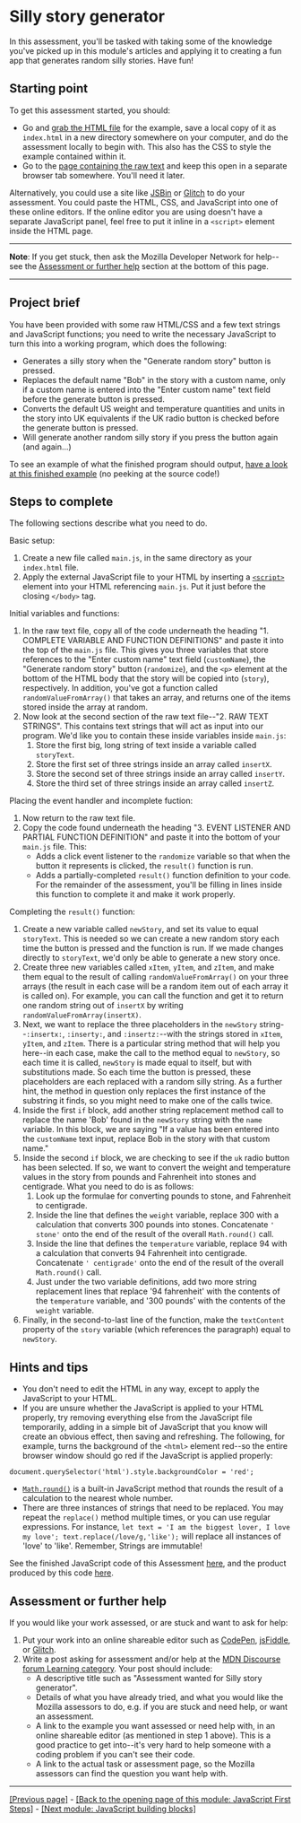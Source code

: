 # Silly story generator

In this assessment, you'll be tasked with taking some of the knowledge you've picked up in this module's articles and applying it to creating a fun app that generates random silly stories. Have fun!

## Starting point

To get this assessment started, you should:

* Go and [grab the HTML file](https://github.com/mdn/learning-area/blob/master/javascript/introduction-to-js-1/assessment-start/index.html) for the example, save a local copy of it as `index.html` in a new directory somewhere on your computer, and do the assessment locally to begin with. This also has the CSS to style the example contained within it.
* Go to the [page containing the raw text](https://github.com/mdn/learning-area/blob/master/javascript/introduction-to-js-1/assessment-start/raw-text.txt) and keep this open in a separate browser tab somewhere. You'll need it later.

Alternatively, you could use a site like [JSBin](https://jsbin.com/?html,output) or [Glitch](https://glitch.com/dashboard?group=owned&sortColumn=boost&sortDirection=DESC&page=1&showAll=false&filterDomain=) to do your assessment. You could paste the HTML, CSS, and JavaScript into one of these online editors. If the online editor you are using doesn't have a separate JavaScript panel, feel free to put it inline in a `<script>` element inside the HTML page.

<hr>

**Note**: If you get stuck, then ask the Mozilla Developer Network for help--see the [Assessment or further help](https://github.com/AndrewSRea/My_Learning_Port/tree/main/JavaScript/JS_First_Steps/Assessment#assessment-or-further-help) section at the bottom of this page.

<hr>

## Project brief

You have been provided with some raw HTML/CSS and a few text strings and JavaScript functions; you need to write the necessary JavaScript to turn this into a working program, which does the following:

* Generates a silly story when the "Generate random story" button is pressed.
* Replaces the default name "Bob" in the story with a custom name, only if a custom name is entered into the "Enter custom name" text field before the generate button is pressed.
* Converts the default US weight and temperature quantities and units in the story into UK equivalents if the UK radio button is checked before the generate button is pressed.
* Will generate another random silly story if you press the button again (and again...)

To see an example of what the finished program should output, [have a look at this finished example](https://mdn.github.io/learning-area/javascript/introduction-to-js-1/assessment-finished/) (no peeking at the source code!)

## Steps to complete

The following sections describe what you need to do.

Basic setup:

1. Create a new file called `main.js`, in the same directory as your `index.html` file.
2. Apply the external JavaScript file to your HTML by inserting a [`<script>`](https://developer.mozilla.org/en-US/docs/Web/HTML/Element/script) element into your HTML referencing `main.js`. Put it just before the closing `</body>` tag.

Initial variables and functions:

1. In the raw text file, copy all of the code underneath the heading "1. COMPLETE VARIABLE AND FUNCTION DEFINITIONS" and paste it into the top of the `main.js` file. This gives you three variables that store references to the "Enter custom name" text field (`customName`), the "Generate random story" button (`randomize`), and the `<p>` element at the bottom of the HTML body that the story will be copied into (`story`), respectively. In addition, you've got a function called `randomValueFromArray()` that takes an array, and returns one of the items stored inside the array at random.
2. Now look at the second section of the raw text file--"2. RAW TEXT STRINGS". This contains text strings that will act as input into our program. We'd like you to contain these inside variables inside `main.js`:
    1. Store the first big, long string of text inside a variable called `storyText`.
    2. Store the first set of three strings inside an array called `insertX`.
    3. Store the second set of three strings inside an array called `insertY`.
    4. Store the third set of three strings inside an array called `insertZ`.

Placing the event handler and incomplete fuction:

1. Now return to the raw text file.
2. Copy the code found underneath the heading "3. EVENT LISTENER AND PARTIAL FUNCTION DEFINITION" and paste it into the bottom of your `main.js` file. This:
    - Adds a click event listener to the `randomize` variable so that when the button it represents is clicked, the `result()` function is run.
    - Adds a partially-completed `result()` function definition to your code. For the remainder of the assessment, you'll be filling in lines inside this function to complete it and make it work properly.

Completing the `result()` function:

1. Create a new variable called `newStory`, and set its value to equal `storyText`. This is needed so we can create a new random story each time the button is pressed and the function is run. If we made changes directly to `storyText`, we'd only be able to generate a new story once.
2. Create three new variables called `xItem`, `yItem`, and `zItem`, and make them equal to the result of calling `randomValueFromArray()` on your three arrays (the result in each case will be a random item out of each array it is called on). For example, you can call the function and get it to return one random string out of `insertX` by writing `randomValueFromArray(insertX)`.
3. Next, we want to replace the three placeholders in the `newStory` string--`:insertx:`, `:inserty:`, and `:insertz:`--with the strings stored in `xItem`, `yItem`, and `zItem`. There is a particular string method that will help you here--in each case, make the call to the method equal to `newStory`, so each time it is called, `newStory` is made equal to itself, but with substitutions made. So each time the button is pressed, these placeholders are each replaced with a random silly string. As a further hint, the method in question only replaces the first instance of the substring it finds, so you might need to make one of the calls twice.
4. Inside the first `if` block, add another string replacement method call to replace the name 'Bob' found in the `newStory` string with the `name` variable. In this block, we are saying "If a value has been entered into the `customName` text input, replace Bob in the story with that custom name."
5. Inside the second `if` block, we are checking to see if the `uk` radio button has been selected. If so, we want to convert the weight and temperature values in the story from pounds and Fahrenheit into stones and centigrade. What you need to do is as follows:
    1. Look up the formulae for converting pounds to stone, and Fahrenheit to centigrade.
    2. Inside the line that defines the `weight` variable, replace 300 with a calculation that converts 300 pounds into stones. Concatenate `' stone'` onto the end of the result of the overall `Math.round()` call.
    3. Inside the line that defines the `temperature` variable, replace 94 with a calculation that converts 94 Fahrenheit into centigrade. Concatenate `' centigrade'` onto the end of the result of the overall `Math.round()` call.
    4. Just under the two variable definitions, add two more string replacement lines that replace '94 fahrenheit' with the contents of the `temperature` variable, and '300 pounds' with the contents of the `weight` variable.
6. Finally, in the second-to-last line of the function, make the `textContent` property of the `story` variable (which references the paragraph) equal to `newStory`.

## Hints and tips

* You don't need to edit the HTML in any way, except to apply the JavaScript to your HTML.
* If you are unsure whether the JavaScript is applied to your HTML properly, try removing everything else from the JavaScript file temporarily, adding in a simple bit of JavaScript that you know will create an obvious effect, then saving and refreshing. The following, for example, turns the background of the `<html>` element red--so the entire browser window should go red if the JavaScript is applied properly:
```
document.querySelector('html').style.backgroundColor = 'red';
```
* [`Math.round()`](https://developer.mozilla.org/en-US/docs/Web/JavaScript/Reference/Global_Objects/Math/round) is a built-in JavaScript method that rounds the result of a calculation to the nearest whole number.
* There are three instances of strings that need to be replaced. You may repeat the `replace()` method multiple times, or you can use regular expressions. For instance, `let text = 'I am the biggest lover, I love my love'; text.replace(/love/g,'like');` will replace all instances of 'love' to 'like'. Remember, Strings are immutable!

See the finished JavaScript code of this Assessment [here](https://github.com/AndrewSRea/My_Learning_Port/blob/main/JavaScript/JS_First_Steps/Assessment/main.js), and the product produced by this code [here](https://andrewsrea.github.io/My_Learning_Port/blob/main/JavaScript/JS_First_Steps?Assessment/index.html).

## Assessment or further help

If you would like your work assessed, or are stuck and want to ask for help:

1. Put your work into an online shareable editor such as [CodePen](https://codepen.io/), [jsFiddle](https://jsfiddle.net/), or [Glitch](https://glitch.com/).
2. Write a post asking for assessment and/or help at the [MDN Discourse forum Learning category](https://discourse.mozilla.org/c/mdn/learn/250). Your post should include:
    - A descriptive title such as "Assessment wanted for Silly story generator".
    - Details of what you have already tried, and what you would like the Mozilla assessors to do, e.g. if you are stuck and need help, or want an assessment.
    - A link to the example you want assessed or need help with, in an online shareable editor (as mentioned in step 1 above). This is a good practice to get into--it's very hard to help someone with a coding problem if you can't see their code.
    - A link to the actual task or assessment page, so the Mozilla assessors can find the question you want help with.

<hr>

[[Previous page]](https://github.com/AndrewSRea/My_Learning_Port/tree/main/JavaScript/JS_First_Steps/Arrays#arrays) - [[Back to the opening page of this module: JavaScript First Steps]](https://github.com/AndrewSRea/My_Learning_Port/tree/main/JavaScript/JS_First_Steps#javascript-first-steps) - [[Next module: JavaScript building blocks]](https://github.com/AndrewSRea/My_Learning_Port/tree/main/JavaScript/JS_Building_Blocks#javascript-building-blocks)